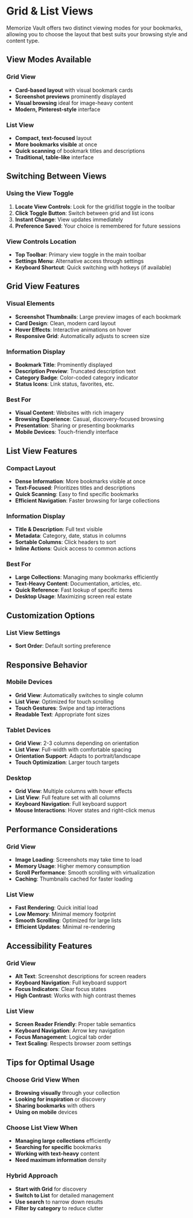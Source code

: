 # Grid & List Views

Memorize Vault offers two distinct viewing modes for your bookmarks, allowing you to choose the layout that best suits your browsing style and content type.

## View Modes Available

### Grid View
- **Card-based layout** with visual bookmark cards
- **Screenshot previews** prominently displayed
- **Visual browsing** ideal for image-heavy content
- **Modern, Pinterest-style** interface

### List View
- **Compact, text-focused** layout
- **More bookmarks visible** at once
- **Quick scanning** of bookmark titles and descriptions
- **Traditional, table-like** interface

## Switching Between Views

### Using the View Toggle
1. **Locate View Controls**: Look for the grid/list toggle in the toolbar
2. **Click Toggle Button**: Switch between grid and list icons
3. **Instant Change**: View updates immediately
4. **Preference Saved**: Your choice is remembered for future sessions

### View Controls Location
- **Top Toolbar**: Primary view toggle in the main toolbar
- **Settings Menu**: Alternative access through settings
- **Keyboard Shortcut**: Quick switching with hotkeys (if available)

## Grid View Features

### Visual Elements
- **Screenshot Thumbnails**: Large preview images of each bookmark
- **Card Design**: Clean, modern card layout
- **Hover Effects**: Interactive animations on hover
- **Responsive Grid**: Automatically adjusts to screen size

### Information Display
- **Bookmark Title**: Prominently displayed
- **Description Preview**: Truncated description text
- **Category Badge**: Color-coded category indicator
- **Status Icons**: Link status, favorites, etc.

### Best For
- **Visual Content**: Websites with rich imagery
- **Browsing Experience**: Casual, discovery-focused browsing
- **Presentation**: Sharing or presenting bookmarks
- **Mobile Devices**: Touch-friendly interface

## List View Features

### Compact Layout
- **Dense Information**: More bookmarks visible at once
- **Text-Focused**: Prioritizes titles and descriptions
- **Quick Scanning**: Easy to find specific bookmarks
- **Efficient Navigation**: Faster browsing for large collections

### Information Display
- **Title & Description**: Full text visible
- **Metadata**: Category, date, status in columns
- **Sortable Columns**: Click headers to sort
- **Inline Actions**: Quick access to common actions

### Best For
- **Large Collections**: Managing many bookmarks efficiently
- **Text-Heavy Content**: Documentation, articles, etc.
- **Quick Reference**: Fast lookup of specific items
- **Desktop Usage**: Maximizing screen real estate

## Customization Options

### List View Settings
- **Sort Order**: Default sorting preference

## Responsive Behavior

### Mobile Devices
- **Grid View**: Automatically switches to single column
- **List View**: Optimized for touch scrolling
- **Touch Gestures**: Swipe and tap interactions
- **Readable Text**: Appropriate font sizes

### Tablet Devices
- **Grid View**: 2-3 columns depending on orientation
- **List View**: Full-width with comfortable spacing
- **Orientation Support**: Adapts to portrait/landscape
- **Touch Optimization**: Larger touch targets

### Desktop
- **Grid View**: Multiple columns with hover effects
- **List View**: Full feature set with all columns
- **Keyboard Navigation**: Full keyboard support
- **Mouse Interactions**: Hover states and right-click menus

## Performance Considerations

### Grid View
- **Image Loading**: Screenshots may take time to load
- **Memory Usage**: Higher memory consumption
- **Scroll Performance**: Smooth scrolling with virtualization
- **Caching**: Thumbnails cached for faster loading

### List View
- **Fast Rendering**: Quick initial load
- **Low Memory**: Minimal memory footprint
- **Smooth Scrolling**: Optimized for large lists
- **Efficient Updates**: Minimal re-rendering

## Accessibility Features

### Grid View
- **Alt Text**: Screenshot descriptions for screen readers
- **Keyboard Navigation**: Full keyboard support
- **Focus Indicators**: Clear focus states
- **High Contrast**: Works with high contrast themes

### List View
- **Screen Reader Friendly**: Proper table semantics
- **Keyboard Navigation**: Arrow key navigation
- **Focus Management**: Logical tab order
- **Text Scaling**: Respects browser zoom settings

## Tips for Optimal Usage

### Choose Grid View When
- **Browsing visually** through your collection
- **Looking for inspiration** or discovery
- **Sharing bookmarks** with others
- **Using on mobile** devices

### Choose List View When
- **Managing large collections** efficiently
- **Searching for specific** bookmarks
- **Working with text-heavy** content
- **Need maximum information** density

### Hybrid Approach
- **Start with Grid** for discovery
- **Switch to List** for detailed management
- **Use search** to narrow down results
- **Filter by category** to reduce clutter